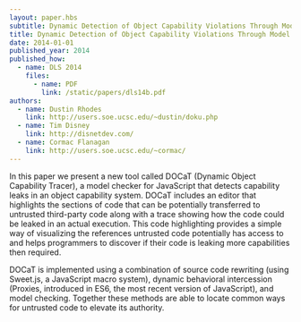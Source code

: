 ```yaml
---
layout: paper.hbs
subtitle: Dynamic Detection of Object Capability Violations Through Model Checking
title: Dynamic Detection of Object Capability Violations Through Model Checking
date: 2014-01-01
published_year: 2014
published_how:
  - name: DLS 2014
    files:
      - name: PDF
        link: /static/papers/dls14b.pdf
authors:
  - name: Dustin Rhodes
    link: http://users.soe.ucsc.edu/~dustin/doku.php
  - name: Tim Disney
    link: http://disnetdev.com/
  - name: Cormac Flanagan
    link: http://users.soe.ucsc.edu/~cormac/
---
```


In this paper we present a new tool called DOCaT (Dynamic Object
Capability Tracer), a model checker for JavaScript that detects
capability leaks in an object capability system. DOCaT includes an
editor that highlights the sections of code that can be potentially
transferred to untrusted third-party code along with a trace showing
how the code could be leaked in an actual execution. This code
highlighting provides a simple way of visualizing the references
untrusted code potentially has access to and helps programmers to
discover if their code is leaking more capabilities then required.

DOCaT is implemented using a combination of source code
rewriting (using Sweet.js, a JavaScript macro system), dynamic behavioral
intercession (Proxies, introduced in ES6, the most recent
version of JavaScript), and model checking. Together these methods
are able to locate common ways for untrusted code to elevate
its authority.
